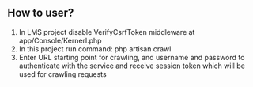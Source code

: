 ## How to user?

1. In LMS project disable VerifyCsrfToken middleware at app/Console/Kernerl.php
2. In this project run command: php artisan crawl
3. Enter URL starting point for crawling, and username and password to authenticate with the service and receive session token which will be used for crawling requests
